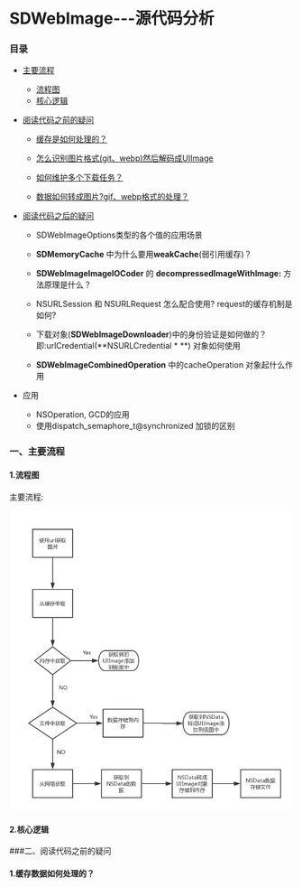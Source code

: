 # SDWebImage---源代码分析

### 目录

* [主要流程](#主要流程)

  * [流程图]()
  * [核心逻辑]()

* [阅读代码之前的疑问]()

  * [缓存是如何处理的？]()
  * [怎么识别图片格式(git、webp)然后解码成UIImage]()


  * [如何维护多个下载任务？]()
  * [数据如何转成图片?gif、webp格式的处理？]()

* [阅读代码之后的疑问]()

  * SDWebImageOptions类型的各个值的应用场景


  * **SDMemoryCache** 中为什么要用**weakCache**(弱引用缓存)？


  * **SDWebImageImageIOCoder** 的 **decompressedImageWithImage:** 方法原理是什么？
  * NSURLSession 和 NSURLRequest 怎么配合使用? request的缓存机制是如何?
  * 下载对象(**SDWebImageDownloader**)中的身份验证是如何做的？即:urlCredential(**NSURLCredential * **) 对象如何使用
  * **SDWebImageCombinedOperation** 中的cacheOperation 对象起什么作用

* 应用

  * NSOperation, GCD的应用
  * 使用dispatch_semaphore_t@synchronized 加锁的区别







### 一、主要流程

#### 1.流程图

主要流程:

![Alt text](./Res/SDWebImage.png)

#### 2.核心逻辑



###二、阅读代码之前的疑问

#### 1.缓存数据如何处理的？















